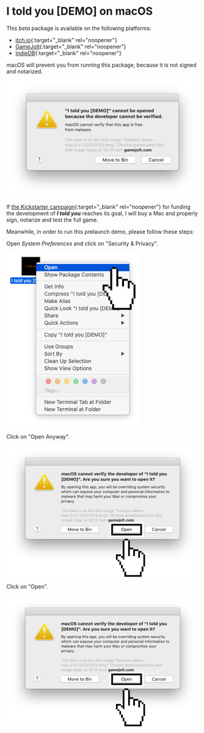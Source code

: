 # I told you [DEMO] on macOS

This *beta* package is available on the following platforms:

* [itch.io](https://16-story-bits.itch.io/i-told-you){:target="_blank" rel="noopener"}
* [GameJolt](https://gamejolt.com/games/i-told-you/525050){:target="_blank" rel="noopener"}
* [IndieDB](TODO_LINK_ARCHIVO){:target="_blank" rel="noopener"}

macOS will prevent you from running this package, because it is not signed and notarized.

![macOS warning message](i-told-you/macOS/1.png)

If [the Kickstarter campaign](https://rebrand.ly/itoldyou-kickstarter-not-ready){:target="_blank" rel="noopener"} for funding the development of ***I told you*** reaches its goal, I will buy a Mac and properly sign, notarize and test the full game.

Meanwhile, in order to run this prelaunch demo, please follow these steps:

Open *System Preferences* and click on "Security & Privacy".

![Click on "Security & Privacy"](i-told-you/macOS/2.png)

Click on "Open Anyway".

![Click on "Open Anyway"](i-told-you/macOS/3.png)

Click on "Open".

![Click on "Open"](i-told-you/macOS/4.png)
